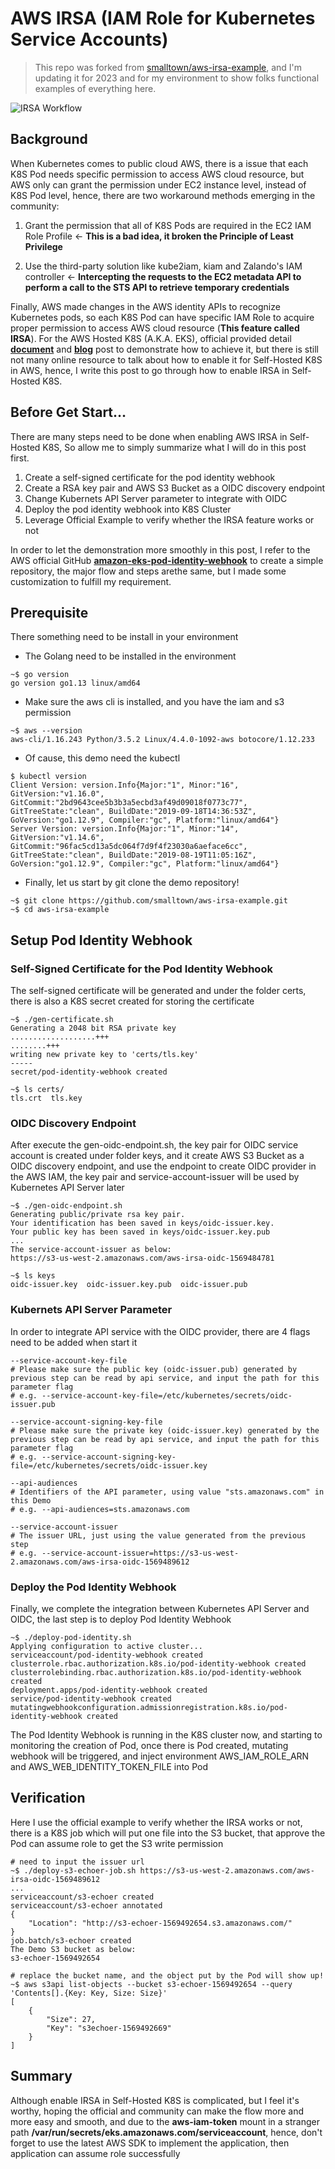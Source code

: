 # AWS IRSA (IAM Role for Kubernetes Service Accounts)

> This repo was forked from [smalltown/aws-irsa-example](https://github.com/smalltown/aws-irsa-example), and I'm updating it for 2023 and for my environment to show folks functional examples of everything here.

![IRSA Workflow](https://miro.medium.com/max/973/1*gU0ZWiY_zyCv1mtzzDS9FA.png)

## Background
When Kubernetes comes to public cloud AWS, there is a issue that each K8S Pod needs specific permission to access AWS cloud resource, but AWS only can grant the permission under EC2 instance level, instead of K8S Pod level, hence, there are two workaround methods emerging in the community:

1. Grant the permission that all of K8S Pods are required in the EC2 IAM Role Profile ← **This is a bad idea, it broken the Principle of Least Privilege**

2. Use the third-party solution like kube2iam, kiam and Zalando's IAM controller ← **Intercepting the requests to the EC2 metadata API to perform a call to the STS API to retrieve temporary credentials**

Finally, AWS made changes in the AWS identity APIs to recognize Kubernetes pods, so each K8S Pod can have specific IAM Role to acquire proper permission to access AWS cloud resource (**This feature called IRSA**). For the AWS Hosted K8S (A.K.A. EKS), official provided detail [**document**](https://docs.aws.amazon.com/eks/latest/userguide/iam-roles-for-service-accounts.html) and [**blog**](https://aws.amazon.com/blogs/opensource/introducing-fine-grained-iam-roles-service-accounts/) post to demonstrate how to achieve it, but there is still not many online resource to talk about how to enable it for Self-Hosted K8S in AWS, hence, I write this post to go through how to enable IRSA in Self-Hosted K8S.

## Before Get Start…
There are many steps need to be done when enabling AWS IRSA in Self-Hosted K8S, So allow me to simply summarize what I will do in this post first.

1. Create a self-signed certificate for the pod identity webhook
2. Create a RSA key pair and AWS S3 Bucket as a OIDC discovery endpoint
3. Change Kubernets API Server parameter to integrate with OIDC
4. Deploy the pod identity webhook into K8S Cluster
5. Leverage Official Example to verify whether the IRSA feature works or not

In order to let the demonstration more smoothly in this post, I refer to the AWS official GitHub [**amazon-eks-pod-identity-webhook**](https://github.com/aws/amazon-eks-pod-identity-webhook) to create a simple repository, the major flow and steps arethe same, but I made some customization to fulfill my requirement.

## Prerequisite
There something need to be install in your environment

* The Golang need to be installed in the environment

```
~$ go version 
go version go1.13 linux/amd64
```
   
* Make sure the aws cli is installed, and you have the iam and s3 permission

```
~$ aws --version
aws-cli/1.16.243 Python/3.5.2 Linux/4.4.0-1092-aws botocore/1.12.233
```

* Of cause, this demo need the kubectl
```
$ kubectl version
Client Version: version.Info{Major:"1", Minor:"16", GitVersion:"v1.16.0", GitCommit:"2bd9643cee5b3b3a5ecbd3af49d09018f0773c77", GitTreeState:"clean", BuildDate:"2019-09-18T14:36:53Z", GoVersion:"go1.12.9", Compiler:"gc", Platform:"linux/amd64"}
Server Version: version.Info{Major:"1", Minor:"14", GitVersion:"v1.14.6", GitCommit:"96fac5cd13a5dc064f7d9f4f23030a6aeface6cc", GitTreeState:"clean", BuildDate:"2019-08-19T11:05:16Z", GoVersion:"go1.12.9", Compiler:"gc", Platform:"linux/amd64"}
```

* Finally, let us start by git clone the demo repository!
```
~$ git clone https://github.com/smalltown/aws-irsa-example.git
~$ cd aws-irsa-example
```

## Setup Pod Identity Webhook
### Self-Signed Certificate for the Pod Identity Webhook
The self-signed certificate will be generated and under the folder certs, there is also a K8S secret created for storing the certificate

```
~$ ./gen-certificate.sh
Generating a 2048 bit RSA private key
...................+++
........+++
writing new private key to 'certs/tls.key'
-----
secret/pod-identity-webhook created

~$ ls certs/
tls.crt  tls.key
```

### OIDC Discovery Endpoint
After execute the gen-oidc-endpoint.sh, the key pair for OIDC service account is created under folder keys, and it create AWS S3 Bucket as a OIDC discovery endpoint, and use the endpoint to create OIDC provider in the AWS IAM, the key pair and service-account-issuer will be used by Kubernetes API Server later

```
~$ ./gen-oidc-endpoint.sh
Generating public/private rsa key pair.
Your identification has been saved in keys/oidc-issuer.key.
Your public key has been saved in keys/oidc-issuer.key.pub
...
The service-account-issuer as below:
https://s3-us-west-2.amazonaws.com/aws-irsa-oidc-1569484781

~$ ls keys
oidc-issuer.key  oidc-issuer.key.pub  oidc-issuer.pub
```

### Kubernets API Server Parameter
In order to integrate API service with the OIDC provider, there are 4 flags need to be added when start it

```
--service-account-key-file
# Please make sure the public key (oidc-issuer.pub) generated by previous step can be read by api service, and input the path for this parameter flag
# e.g. --service-account-key-file=/etc/kubernetes/secrets/oidc-issuer.pub

--service-account-signing-key-file
# Please make sure the private key (oidc-issuer.key) generated by the previous step can be read by api service, and input the path for this parameter flag
# e.g. --service-account-signing-key-file=/etc/kubernetes/secrets/oidc-issuer.key

--api-audiences
# Identifiers of the API parameter, using value "sts.amazonaws.com" in this Demo
# e.g. --api-audiences=sts.amazonaws.com

--service-account-issuer
# The issuer URL, just using the value generated from the previous step
# e.g. --service-account-issuer=https://s3-us-west-2.amazonaws.com/aws-irsa-oidc-1569489612
```

### Deploy the Pod Identity Webhook
Finally, we complete the integration between Kubernetes API Server and OIDC, the last step is to deploy Pod Identity Webhook

```
~$ ./deploy-pod-identity.sh
Applying configuration to active cluster...
serviceaccount/pod-identity-webhook created
clusterrole.rbac.authorization.k8s.io/pod-identity-webhook created
clusterrolebinding.rbac.authorization.k8s.io/pod-identity-webhook created
deployment.apps/pod-identity-webhook created
service/pod-identity-webhook created
mutatingwebhookconfiguration.admissionregistration.k8s.io/pod-identity-webhook created
```

The Pod Identity Webhook is running in the K8S cluster now, and starting to monitoring the creation of Pod, once there is Pod created, mutating webhook will be triggered, and inject environment AWS\_IAM\_ROLE\_ARN and AWS\_WEB\_IDENTITY\_TOKEN\_FILE into Pod

## Verification
Here I use the official example to verify whether the IRSA works or not, there is a K8S job which will put one file into the S3 bucket, that approve the Pod can assume role to get the S3 write permission

```
# need to input the issuer url
~$ ./deploy-s3-echoer-job.sh https://s3-us-west-2.amazonaws.com/aws-irsa-oidc-1569489612
...
serviceaccount/s3-echoer created
serviceaccount/s3-echoer annotated
{
    "Location": "http://s3-echoer-1569492654.s3.amazonaws.com/"
}
job.batch/s3-echoer created
The Demo S3 bucket as below:
s3-echoer-1569492654

# replace the bucket name, and the object put by the Pod will show up!
~$ aws s3api list-objects --bucket s3-echoer-1569492654 --query 'Contents[].{Key: Key, Size: Size}'
[
    {
        "Size": 27,
        "Key": "s3echoer-1569492669"
    }
]
```

## Summary
Although enable IRSA in Self-Hosted K8S is complicated, but I feel it's worthy, hoping the official and community can make the flow more and more easy and smooth, and due to the **aws-iam-token** mount in a stranger path **/var/run/secrets/eks.amazonaws.com/serviceaccount**, hence, don't forget to use the latest AWS SDK to implement the application, then application can assume role successfully